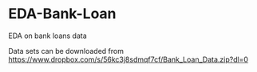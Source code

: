 # EDA-Bank-Loan
EDA on bank loans data

Data sets can be downloaded from https://www.dropbox.com/s/56kc3j8sdmqf7cf/Bank_Loan_Data.zip?dl=0 
